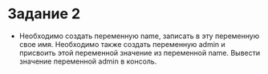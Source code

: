# Задание 2
 - Необходимо создать переменную name, записать в эту переменную свое имя. Необходимо также создать переменную admin и присвоить этой переменной значение из переменной name. Вывести значение переменной admin в консоль.